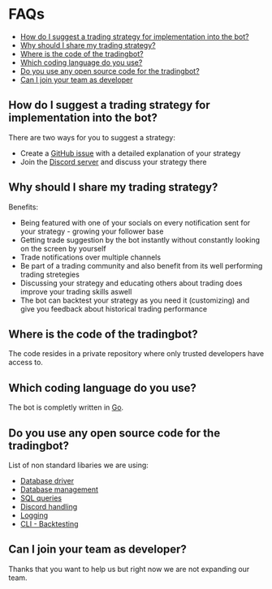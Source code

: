 # FAQs

- [How do I suggest a trading strategy for implementation into the bot?](#how-do-i-suggest-a-trading-strategy-for-implementation-into-the-bot)
- [Why should I share my trading strategy?](#why-should-i-share-my-trading-strategy)
- [Where is the code of the tradingbot?](#where-is-the-code-of-the-tradingbot)
- [Which coding language do you use?](#which-coding-language-do-you-use)
- [Do you use any open source code for the tradingbot?](#do-you-use-any-open-source-code-for-the-tradingbot)
- [Can I join your team as developer](#can-i-join-your-team-as-developer)

## How do I suggest a trading strategy for implementation into the bot?

There are two ways for you to suggest a strategy:

- Create a [GitHub issue](https://github.com/porqueoutai/argon/issues) with a detailed explanation of your strategy
- Join the [Discord server](https://discord.gg/kneWnuAsQv) and discuss your strategy there

## Why should I share my trading strategy?

Benefits:

- Being featured with one of your socials on every notification sent for your strategy - growing your follower base
- Getting trade suggestion by the bot instantly without constantly looking on the screen by yourself
- Trade notifications over multiple channels
- Be part of a trading community and also benefit from its well performing trading stretegies
- Discussing your strategy and educating others about trading does improve your trading skills aswell
- The bot can backtest your strategy as you need it (customizing) and give you feedback about historical trading performance

## Where is the code of the tradingbot?

The code resides in a private repository where only trusted developers have access to.

## Which coding language do you use?

The bot is completly written in [Go](https://go.dev).

## Do you use any open source code for the tradingbot?

List of non standard libaries we are using:

- [Database driver](https://github.com/jackc/pgx)
- [Database management](https://github.com/jmoiron/sqlx)
- [SQL queries](https://github.com/Masterminds/squirrel)
- [Discord handling](https://github.com/bwmarrin/discordgo)
- [Logging](https://github.com/rs/zerolog)
- [CLI - Backtesting](https://github.com/spf13/cobra)

## Can I join your team as developer?

Thanks that you want to help us but right now we are not expanding our team.
